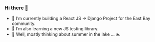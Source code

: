 ### Hi there 👋

- 🌱 I’m currently building a React JS -> Django Project for the East Bay community.
- 🌱 I’m also learning a new JS testing library.
- 💬 Well, mostly thinking about summer in the lake ... 🏊‍

<!--
**sdbeng/sdbeng** is a ✨ _special_ ✨ repository because its `README.md` (this file) appears on your GitHub profile.

Here are some ideas to get you started:

- 🔭 I’m currently working on ...
- 🌱 I’m currently learning ...
- 👯 I’m looking to collaborate on ...
- 🤔 I’m looking for help with ...
- 💬 Ask me about ...
- 📫 How to reach me: ...
- 😄 Pronouns: ...
- ⚡ Fun fact: ...
-->


